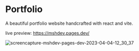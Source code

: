 # Portfolio
A beautiful portfolio website handcrafted with react and vite.

live preview: https://mshdev.pages.dev/

![screencapture-mshdev-pages-dev-2023-04-04-12_30_37](https://user-images.githubusercontent.com/115478939/229713375-ad7b0719-9ac6-4a18-98fb-24a2cade1638.png)
